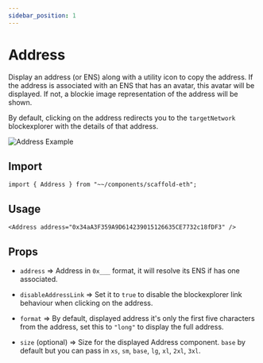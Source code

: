 ```yaml
---
sidebar_position: 1
---
```


# Address

Display an address (or ENS) along with a utility icon to copy the address. If the address is associated with an ENS that has an avatar, this avatar will be displayed. If not, a blockie image representation of the address will be shown.

By default, clicking on the address redirects you to the `targetNetwork` blockexplorer with the details of that address.

![Address Example](/img/Address.png)

## Import

```tsx
import { Address } from "~~/components/scaffold-eth";
```

## Usage

```tsx
<Address address="0x34aA3F359A9D614239015126635CE7732c18fDF3" />
```

## Props

- `address` => Address in `0x___` format, it will resolve its ENS if has one associated.

- `disableAddressLink` => Set it to `true` to disable the blockexplorer link behaviour when clicking on the address.

- `format` => By default, displayed address it's only the first five characters from the address, set this to `"long"` to display the full address.

- `size` (optional) => Size for the displayed Address component. `base` by default but you can pass in `xs`, `sm`, `base`, `lg`, `xl`, `2xl`, `3xl`.
